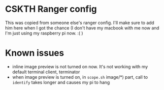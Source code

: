 # CSKTH Ranger config

This was copied from someone else's ranger config. I'll make sure to add him here when I got the chance (I don't have my macbook with me now and I'm just using my raspberry pi now. :(  )


# Known issues
- inline image preview is not turned on now. It's not working with my default terminal client, terminator
- when image preview is turned on, in `scope.sh` image/*) part, call to `identify` takes longer and causes my pi to hang
